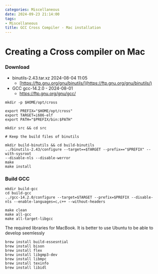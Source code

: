 ```yaml
---
categories: Miscellaneous
date: 2024-09-23 21:14:00
tags:
- Miscellaneous
title: GCC Cross Compiler - Mac installation
---
```


# Creating a Cross compiler on Mac

### Download
- binutils-2.43.tar.xz 2024-08-04 11:05
    - [https://ftp.gnu.org/gnu/binutils/](https://ftp.gnu.org/gnu/binutils/)
- GCC gcc-14.2.0 - 2024-08-01
    - https://ftp.gnu.org/gnu/gcc/

```shell
mkdir -p $HOME/opt/cross

export PREFIX="$HOME/opt/cross"
export TARGET=i686-elf
export PATH="$PREFIX/bin:$PATH"

mkdir src && cd src

# Keep the build files of binutils

mkdir build-binutils && cd build-binutils
../binutils-2.43/configure --target==$TARGET --prefix=="$PREFIX" --with-sysroot
--disable-nls --disable-werror
make
make install
```

### Build GCC

```shell
mkdir build-gcc   
cd build-gcc  
../gcc-14.2.0/configure --target=$TARGET --prefix=$PREFIX --disable-nls --enable-languages=c,c++ --without-headers

make clean
make all-gcc
make all-target-libgcc
```

The required libraries for MacBook. It is better to use Ubuntu to be able to develop seemlessly
```shell
brew install build-essesntial
brew install bison
brew install flex
brew install libgmp3-dev
brew install libmpc
brew install texinfo
brew install libidl 
```
